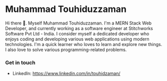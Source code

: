 # Muhammad Touhiduzzaman
Hi there 👋. Myself Muhammad Touhiduzzaman. I'm a MERN Stack Web Developer, and currently working as a software engineer at Stitchworks  Software  Pvt Ltd - India. I consider myself a dedicated developer who enjoys coding and developing various web applications using modern technologies. I'm a quick learner who loves to learn and explore new things. I also love to solve various programming-related problems.

### Get in touch

- LinkedIn: https://www.linkedin.com/in/touhidzaman/
